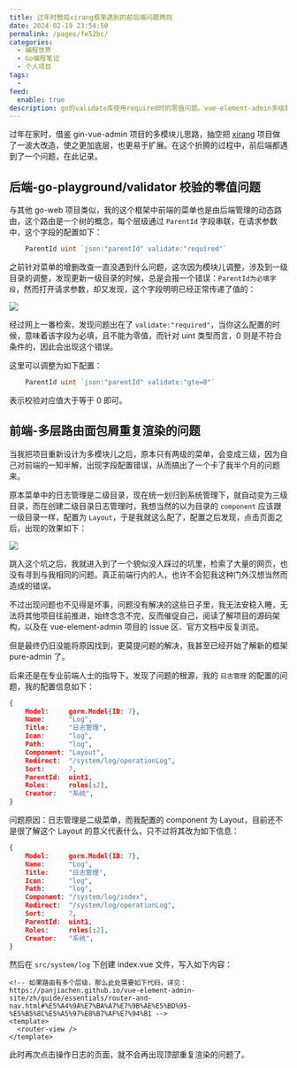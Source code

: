```yaml
---
title: 过年时鼓捣xirang框架遇到的前后端问题两则
date: 2024-02-19 23:54:50
permalink: /pages/fe52bc/
categories:
  - 编程世界
  - Go编程笔记
  - 个人项目
tags:
  -
feed:
  enable: true
description: go的validate库使用required时的零值问题。vue-element-admin多级路由component配置的一个坑。
---
```


过年在家时，借鉴 gin-vue-admin 项目的多模块儿思路，抽空把 [xirang](https://github.com/eryajf/xirang) 项目做了一波大改造，使之更加底层，也更易于扩展。在这个折腾的过程中，前后端都遇到了一个问题，在此记录。

## 后端-go-playground/validator 校验的零值问题

与其他 go-web 项目类似，我的这个框架中前端的菜单也是由后端管理的动态路由，这个路由是一个树的概念，每个层级通过 `ParentId` 字段串联，在请求参数中，这个字段的配置如下：

```go
	ParentId uint `json:"parentId" validate:"required"`
```

之前针对菜单的增删改查一直没遇到什么问题，这次因为模块儿调整，涉及到一级目录的调整，发现更新一级目录的时候，总是会报一个错误：`ParentId为必填字段`，然而打开请求参数，却又发现，这个字段明明已经正常传递了值的：

![](https://t.eryajf.net/imgs/2024/02/1708358320503.png)

经过网上一番检索，发现问题出在了 `validate:"required"`，当你这么配置的时候，意味着该字段为必填，且不能为零值，而针对 uint 类型而言，0 则是不符合条件的，因此会出现这个错误。

这里可以调整为如下配置：

```go
	ParentId uint `json:"parentId" validate:"gte=0"`
```

表示校验对应值大于等于 0 即可。

## 前端-多层路由面包屑重复渲染的问题

当我把项目重新设计为多模块儿之后，原本只有两级的菜单，会变成三级，因为自己对前端的一知半解，出现字段配置错误，从而搞出了一个卡了我半个月的问题来。

原本菜单中的日志管理是二级目录，现在统一划归到系统管理下，就自动变为三级目录，而在创建二级目录日志管理时，我想当然的以为目录的 `component` 应该跟一级目录一样，配置为 `Layout`，于是我就这么配了，配置之后发现，点击页面之后，出现的效果如下：

![](https://t.eryajf.net/imgs/2024/02/1708358336166.png)

跳入这个坑之后，我就进入到了一个貌似没人踩过的坑里，检索了大量的网页，也没有寻到与我相同的问题。真正前端行内的人，也许不会犯我这种门外汉想当然而造成的错误。

不过出现问题也不见得是坏事，问题没有解决的这些日子里，我无法安稳入睡，无法将其他项目往前推进，始终念念不完，反而催促自己，阅读了解项目的源码架构，以及在 vue-element-admin 项目的 issue 区、官方文档中反复浏览。

但是最终仍旧没能将原因找到，更莫提问题的解决，我甚至已经开始了解新的框架 pure-admin 了。

后来还是在专业前端人士的指导下，发现了问题的根源，我的 `日志管理` 的配置的问题，我的配置信息如下：

```json
{
	Model:     gorm.Model{ID: 7},
	Name:      "Log",
	Title:     "日志管理",
	Icon:      "log",
	Path:      "log",
	Component: "Layout",
	Redirect:  "/system/log/operationLog",
	Sort:      7,
	ParentId:  uint1,
	Roles:     roles[:2],
	Creator:   "系统",
}
```

问题原因：日志管理是二级菜单，而我配置的 component 为 Layout，目前还不是很了解这个 Layout 的意义代表什么，只不过将其改为如下信息：


```json
{
	Model:     gorm.Model{ID: 7},
	Name:      "Log",
	Title:     "日志管理",
	Icon:      "log",
	Path:      "log",
	Component: "/system/log/index",
	Redirect:  "/system/log/operationLog",
	Sort:      7,
	ParentId:  uint1,
	Roles:     roles[:2],
	Creator:   "系统",
}
```

然后在 `src/system/log` 下创建 index.vue 文件，写入如下内容：

```vue
<!-- 如果路由有多个层级，那么此处需要如下代码，详见：https://panjiachen.github.io/vue-element-admin-site/zh/guide/essentials/router-and-nav.html#%E5%A4%9A%E7%BA%A7%E7%9B%AE%E5%BD%95-%E5%B5%8C%E5%A5%97%E8%B7%AF%E7%94%B1 -->
<template>
  <router-view />
</template>
```

此时再次点击操作日志的页面，就不会再出现顶部重复渲染的问题了。
